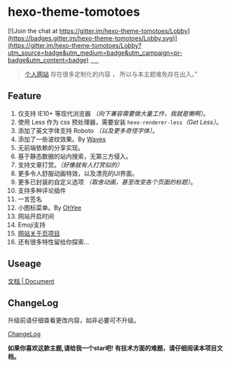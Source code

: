 hexo-theme-tomotoes
======================
[![Join the chat at https://gitter.im/hexo-theme-tomotoes/Lobby](https://badges.gitter.im/hexo-theme-tomotoes/Lobby.svg)](https://gitter.im/hexo-theme-tomotoes/Lobby?utm_source=badge&utm_medium=badge&utm_campaign=pr-badge&utm_content=badge)
<a href="https://github.com/Tomotoes/hexo-theme-tomotoes/wiki"><img src="https://camo.githubusercontent.com/f6977a970c4eaf235fb3b115069c08634611611c/68747470733a2f2f696d672e736869656c64732e696f2f62616467652f646f63756d656e742d434e2d677265656e2e7376673f7374796c653d666c61742d737175617265" alt="" data-canonical-src="https://img.shields.io/badge/document-CN-green.svg?style=flat-square" style="max-width:100%;">
</a>
<a href="http://tomotoes.com">
<img src="https://img.shields.io/badge/preview-Tomotoes-red.svg" alt="" data-canonical-src="https://img.shields.io/badge/preview-Tomotoes.svg?style=flat-square" style="max-width:100%;">
</a>
<a href="http://tomotoes.com">
<img src="https://img.shields.io/chrome-web-store/stars/nimelepbpejjlbmoobocpfnjhihnpked.svg" alt="" data-canonical-src="https://img.shields.io/badge/preview-Tomotoes.svg?style=flat-square" style="max-width:100%;">
</a>
<a href="http://tomotoes.com">
<img src="https://img.shields.io/github/languages/count/badges/shields.svg" alt="" data-canonical-src="https://img.shields.io/badge/preview-Tomotoes.svg?style=flat-square" style="max-width:100%;">
</a>
<a href="http://tomotoes.com">
<img src="https://img.shields.io/cocoapods/l/AFNetworking.svg" alt="" data-canonical-src="https://img.shields.io/badge/preview-Tomotoes.svg?style=flat-square" style="max-width:100%;">
</a>
<a href="http://tomotoes.com">
<img src="https://img.shields.io/bithound/code/github/rexxars/sse-channel.svg" alt="" data-canonical-src="https://img.shields.io/badge/preview-Tomotoes.svg?style=flat-square" style="max-width:100%;">
</a>


>  [个人网站](http://tomotoes.com/) 存在很多定制化的内容 ， 所以与本主题难免存在出入。”

## Feature
1. 仅支持 IE10+ 等现代浏览器 *（向下兼容需要做大量工作，我就是懒啊）*。
2. 使用 Less 作为 css 预处理器，需要安装 `hexo-renderer-less`*（Get Less）*。
3. 添加了英文字体支持 Roboto *（以及更多奇怪字体）*。
4. 添加了一些波纹效果。By [Waves](https://github.com/fians/Waves)
5. 无前端依赖的分享实现。
6. 基于静态数据的站内搜索，无第三方侵入。
7. 支持文章打赏。*（好像就有人打赏似的）*
8. 更多令人舒服动画特效，以及漂亮的UI界面。
9. 更多已封装的自定义选项 *（取舍动画，甚至改变各个页面的标题）*。
10. 支持多种评论插件
11. 一言签名
12. 小图标菜单。By [OhYee](https://www.oyohyee.com)
13. 网站开启时间
14. Emoji支持
15. [网站关于页项目](https://github.com/dongsuo/vue-terminal)
16. 还有很多特性留给你探索...

## Useage

[文档 | Document](https://github.com/tomotoes/hexo-theme-tomotoes/wiki)

## ChangeLog

升级前请仔细查看更改内容，如非必要可不升级。

[ChangeLog](https://github.com/tomotoes/hexo-theme-tomotoes/releases)

**如果你喜欢这款主题,请给我一个star吧!**
**有技术方面的难题，请仔细阅读本项目文档。**
